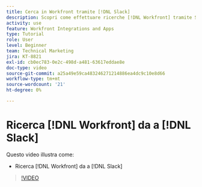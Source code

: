 ```yaml
---
title: Cerca in Workfront tramite [!DNL Slack]
description: Scopri come effettuare ricerche [!DNL Workfront] tramite Slack
activity: use
feature: Workfront Integrations and Apps
type: Tutorial
role: User
level: Beginner
team: Technical Marketing
jira: KT-8821
exl-id: cb0ec783-0e2c-498d-a481-63617eddae8e
doc-type: video
source-git-commit: a25a49e59ca483246271214886ea4dc9c10e8d66
workflow-type: tm+mt
source-wordcount: '21'
ht-degree: 0%

---
```


# Ricerca [!DNL Workfront] da a [!DNL Slack]

Questo video illustra come:

* Ricerca [!DNL Workfront] da a [!DNL Slack]

>[!VIDEO](https://video.tv.adobe.com/v/335121/?quality=12&learn=on)
